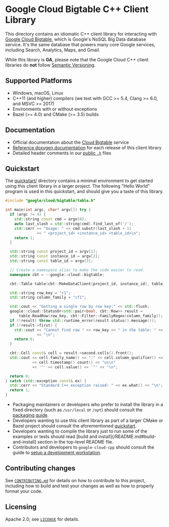 # Google Cloud Bigtable C++ Client Library

This directory contains an idiomatic C++ client library for interacting with
[Google Cloud Bigtable](https://cloud.google.com/bigtable/), which is Google's
NoSQL Big Data database service. It's the same database that powers many core
Google services, including Search, Analytics, Maps, and Gmail.

While this library is **GA**, please note that the Google Cloud C++ client libraries do **not** follow
[Semantic Versioning](http://semver.org/).

## Supported Platforms

* Windows, macOS, Linux
* C++11 (and higher) compilers (we test with GCC >= 5.4, Clang >= 6.0, and
  MSVC >= 2017)
* Environments with or without exceptions
* Bazel (>= 4.0) and CMake (>= 3.5) builds

## Documentation

* Official documentation about the [Cloud Bigtable][cloud-bigtable-docs] service
* [Reference doxygen documentation][doxygen-link] for each release of this client library
* Detailed header comments in our [public `.h`][source-link] files

[doxygen-link]: https://googleapis.dev/cpp/google-cloud-bigtable/latest/
[cloud-bigtable-docs]: https://cloud.google.com/bigtable/docs/
[source-link]: https://github.com/googleapis/google-cloud-cpp/tree/main/google/cloud/bigtable

## Quickstart

The [quickstart/](quickstart/README.md) directory contains a minimal environment
to get started using this client library in a larger project. The following
"Hello World" program is used in this quickstart, and should give you a taste of
this library.

<!-- inject-quickstart-start -->
```cc
#include "google/cloud/bigtable/table.h"

int main(int argc, char* argv[]) try {
  if (argc != 4) {
    std::string const cmd = argv[0];
    auto last_slash = std::string(cmd).find_last_of('/');
    std::cerr << "Usage: " << cmd.substr(last_slash + 1)
              << " <project_id> <instance_id> <table_id>\n";
    return 1;
  }

  std::string const project_id = argv[1];
  std::string const instance_id = argv[2];
  std::string const table_id = argv[3];

  // Create a namespace alias to make the code easier to read.
  namespace cbt = ::google::cloud::bigtable;

  cbt::Table table(cbt::MakeDataClient(project_id, instance_id), table_id);

  std::string row_key = "r1";
  std::string column_family = "cf1";

  std::cout << "Getting a single row by row key:" << std::flush;
  google::cloud::StatusOr<std::pair<bool, cbt::Row>> result =
      table.ReadRow(row_key, cbt::Filter::FamilyRegex(column_family));
  if (!result) throw std::runtime_error(result.status().message());
  if (!result->first) {
    std::cout << "Cannot find row " << row_key << " in the table: " << table_id
              << "\n";
    return 0;
  }

  cbt::Cell const& cell = result->second.cells().front();
  std::cout << cell.family_name() << ":" << cell.column_qualifier() << "    @ "
            << cell.timestamp().count() << "us\n"
            << '"' << cell.value() << '"' << "\n";

  return 0;
} catch (std::exception const& ex) {
  std::cerr << "Standard C++ exception raised: " << ex.what() << "\n";
  return 1;
}
```
<!-- inject-quickstart-end -->

* Packaging maintainers or developers who prefer to install the library in a
  fixed directory (such as `/usr/local` or `/opt`) should consult the
  [packaging guide](/doc/packaging.md).
* Developers wanting to use this client library as part of a larger CMake or
  Bazel project should consult the aforementioned
  [quickstart](quickstart/README.md).
* Developers wanting to compile the library just to run some of the examples or
  tests should read [build and install](/README.md#build-and-install] section in
  the top-level README file.
* Contributors and developers to `google-cloud-cpp` should consult the guide to
  [setup a development workstation][howto-setup-dev-workstation].

[howto-setup-dev-workstation]: /doc/contributor/howto-guide-setup-development-workstation.md

## Contributing changes

See [`CONTRIBUTING.md`](/CONTRIBUTING.md) for details on how to
contribute to this project, including how to build and test your changes
as well as how to properly format your code.

## Licensing

Apache 2.0; see [`LICENSE`](/LICENSE) for details.
